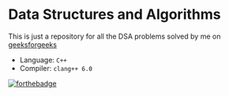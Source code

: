 # Data Structures and Algorithms

This is just a repository for all the DSA problems solved by me on [geeksforgeeks](https://www.geeksforgeeks.org/)

* Language: `C++`
* Compiler: `clang++ 6.0`

[![forthebadge](https://forthebadge.com/images/badges/made-with-c-plus-plus.svg)](https://forthebadge.com)